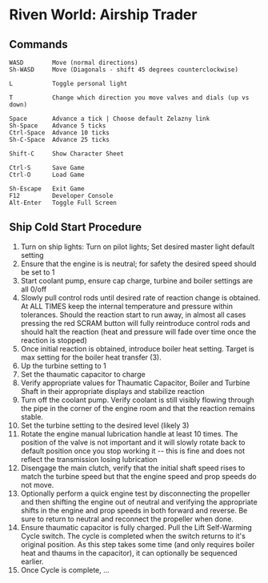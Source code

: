 # Riven World: Airship Trader #

## Commands ##
```
WASD        Move (normal directions)
Sh-WASD     Move (Diagonals - shift 45 degrees counterclockwise)

L           Toggle personal light

T           Change which direction you move valves and dials (up vs down)

Space       Advance a tick | Choose default Zelazny link
Sh-Space    Advance 5 ticks
Ctrl-Space  Advance 10 ticks
Sh-C-Space  Advance 25 ticks

Shift-C     Show Character Sheet

Ctrl-S      Save Game
Ctrl-O      Load Game

Sh-Escape   Exit Game
F12         Developer Console
Alt-Enter   Toggle Full Screen
```

## Ship Cold Start Procedure ##

1.  Turn on ship lights:  Turn on pilot lights;  Set desired master light default setting
2.  Ensure that the engine is is neutral; for safety the desired speed should be set to 1
3.  Start coolant pump, ensure cap charge, turbine and boiler settings are all 0/off
4.  Slowly pull control rods until desired rate of reaction change is obtained.  At ALL TIMES keep the internal temperature and pressure within tolerances.  Should the reaction start to run away, in almost all cases pressing the red SCRAM button will fully reintroduce control rods and should halt the reaction (heat and pressure will fade over time once the reaction is stopped)
5.  Once initial reaction is obtained, introduce boiler heat setting.  Target is max setting for the boiler heat transfer (3).
6.  Up the turbine setting to 1
7.  Set the thaumatic capacitor to charge
8.  Verify appropriate values for Thaumatic Capacitor, Boiler and Turbine Shaft in their appropriate displays and stabilize reaction
9.  Turn off the coolant pump.  Verify coolant is still visibly flowing through the pipe in the corner of the engine room and that the reaction remains stable.
10. Set the turbine setting to the desired level (likely 3)
11. Rotate the engine manual lubrication handle at least 10 times.  The position of the valve is not important and it will slowly rotate back to default position once you stop working it -- this is fine and does not reflect the transmission losing lubrication
12. Disengage the main clutch, verify that the initial shaft speed rises to match the turbine speed but that the engine speed and prop speeds do not move.
13. Optionally perform a quick engine test by disconnecting the propeller and then shifting the engine out of neutral and verifying the appropriate shifts in the engine and prop speeds in both forward and reverse.  Be sure to return to neutral and reconnect the propeller when done.
14. Ensure thaumatic capacitor is fully charged.  Pull the Lift Self-Warming Cycle switch.  The cycle is completed when the switch returns to it's original position.  As this step takes some time (and only requires boiler heat and thaums in the capacitor), it can optionally be sequenced earlier.
15. Once Cycle is complete, ...
